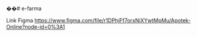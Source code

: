��# e-farma

Link Figma https://www.figma.com/file/r1DPhjFf7orxNiXYwtMpMu/Apotek-Online?node-id=0%3A1

